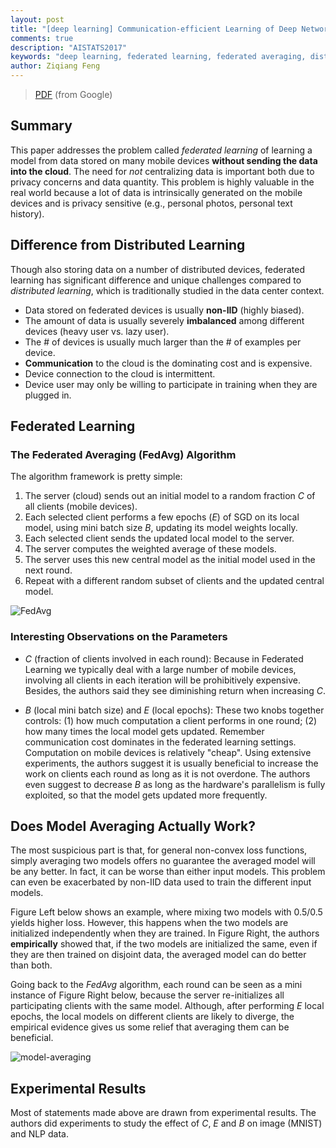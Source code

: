 ```yaml
---
layout: post
title: "[deep learning] Communication-efficient Learning of Deep Networks from Decentralized Data (Federated Learning, Federated Averaging)"
comments: true
description: "AISTATS2017"
keywords: "deep learning, federated learning, federated averaging, distributed learning"
author: Ziqiang Feng
---
```


> [PDF](https://arxiv.org/abs/1602.05629) (from Google)

## Summary
This paper addresses the problem called *federated learning* of learning a model from data stored on many mobile devices
**without sending the data into the cloud**.
The need for *not* centralizing data is important both due to privacy concerns and data quantity.
This problem is highly valuable in the real world because a lot of data is intrinsically generated on the mobile devices and is privacy sensitive (e.g., personal photos, personal text history).

## Difference from Distributed Learning

Though also storing data on a number of distributed devices, federated learning has significant difference and unique challenges compared to *distributed learning*,
which is traditionally studied in the data center context.

* Data stored on federated devices is usually **non-IID** (highly biased).
* The amount of data is usually severely **imbalanced** among different devices (heavy user vs. lazy user).
* The \# of devices is usually much larger than the \# of examples per device.
* **Communication** to the cloud is the dominating cost and is expensive.
* Device connection to the cloud is intermittent.
* Device user may only be willing to participate in training when they are plugged in.

## Federated Learning

### The Federated Averaging (FedAvg) Algorithm

The algorithm framework is pretty simple:
1. The server (cloud) sends out an initial model to a random fraction *C* of all clients (mobile devices).
2. Each selected client performs a few epochs (*E*) of SGD on its local model, using mini batch size *B*, updating its model weights locally.
3. Each selected client sends the updated local model to the server.
4. The server computes the weighted average of these models.
5. The server uses this new central model as the initial model used in the next round.
6. Repeat with a different random subset of clients and the updated central model.


![FedAvg](https://1.bp.blogspot.com/-5QI7yxETYAA/WPq-CveuoeI/AAAAAAAAGNQ/msI8Nh-mmgQyxEHsmaYIe7EGK_7721hxwCK4B/s400/alg1.png)

### Interesting Observations on the Parameters

* *C* (fraction of clients involved in each round): Because in Federated Learning we typically deal with a large number of mobile devices, involving all clients in each iteration will be prohibitively expensive. Besides, the authors said they see diminishing return when increasing *C*. 

* *B* (local mini batch size) and *E* (local epochs): These two knobs together controls: (1) how much computation a client performs in one round; (2) how many times the local model gets updated. Remember communication cost dominates in the federated learning settings.  Computation on mobile devices is relatively "cheap". 
Using extensive experiments, the authors suggest it is usually beneficial to increase the work on clients each round as long as it is not overdone.
The authors even suggest to decrease *B* as long as the hardware's parallelism is fully exploited, so that the model gets updated more frequently.

## Does Model Averaging Actually Work?

The most suspicious part is that, for general non-convex loss functions, simply averaging two models offers no guarantee the averaged model will be any better. In fact, it can be worse than either input models.
This problem can even be exacerbated by non-IID data used to train the different input models.

Figure Left below shows an example, where mixing two models with 0.5/0.5 yields higher loss.
However, this happens when the two models are initialized independently when they are trained.
In Figure Right, the authors **empirically** showed that, if the two models are initialized the same,
even if they are then trained on disjoint data,
the averaged model can do better than both.

Going back to the *FedAvg* algorithm, each round can be seen as a mini instance of Figure Right below, because the server re-initializes all participating clients with the same model.
Although, after performing *E* local epochs, the local models on different clients are likely to diverge,
the empirical evidence gives us some relief that averaging them can be beneficial.

![model-averaging](https://ai2-s2-public.s3.amazonaws.com/figures/2017-08-08/3157ed1fbad482520ca87045b308446d8adbdedb/4-Figure1-1.png)

## Experimental Results

Most of statements made above are drawn from experimental results.
The authors did experiments to study the effect of *C*, *E* and *B* on image (MNIST) and NLP data.